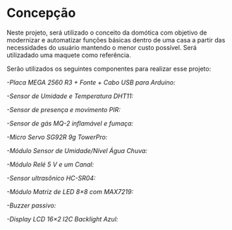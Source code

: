 
# Concepção

Neste projeto, será utilizado o conceito da domótica com objetivo de modernizar e automatizar funções básicas dentro de uma casa a partir das necessidades do usuário mantendo o menor custo possível. Será utilizadado uma maquete como referência.

Serão utilizados os seguintes componentes para realizar esse projeto:

*-Placa MEGA 2560 R3 + Fonte + Cabo USB para Arduino:*

*-Sensor de Umidade e Temperatura DHT11:*

*-Sensor de presença e movimento PIR:*

*-Sensor de gás MQ-2 inflamável e fumaça:*

*-Micro Servo SG92R 9g TowerPro:*

*-Módulo Sensor de Umidade/Nível Água Chuva:*

*-Módulo Relé 5 V e um Canal:*

*-Sensor ultrasônico HC-SR04:*

*-Módulo Matriz de LED 8×8 com MAX7219:*

*-Buzzer passivo:*

*-Display LCD 16×2 I2C Backlight Azul:*
